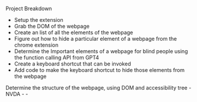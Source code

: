 Project Breakdown

- Setup the extension 
- Grab the DOM of the webpage
- Create an list of all the elements of the webpage 
- Figure out how to hide a particular element of a webpage from the chrome extension
- Determine the Important elements of a webpage for blind people using the function calling API from GPT4
- Create a keyboard shortcut that can be invoked
- Add code to make the keyboard shortcut to hide those elements from the webpage

Determine the structure of the webpage, using DOM and accessibility tree
	- NVDA
	- 
        -   

